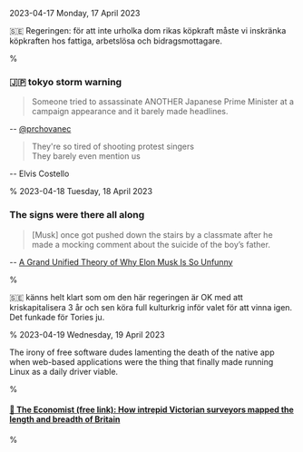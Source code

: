 2023-04-17 Monday, 17 April 2023

&#x1F1F8;&#x1F1EA; Regeringen: för att inte urholka dom rikas köpkraft måste vi inskränka köpkraften hos fattiga, arbetslösa och bidragsmottagare. 

%

### &#x1F1EF;&#x1F1F5; tokyo storm warning

> Someone tried to assassinate ANOTHER Japanese Prime Minister at a campaign appearance and it barely made headlines.

-- [@prchovanec](https://twitter.com/prchovanec/status/1647925232642977793)

> They're so tired of shooting protest singers  
  They barely even mention us
  
-- Elvis Costello 

%
2023-04-18 Tuesday, 18 April 2023

### The signs were there all along

> [Musk] once got pushed down the stairs by a classmate after he made a mocking comment about the suicide of the boy’s father.

-- [A Grand Unified Theory of Why Elon Musk Is So Unfunny](https://www.rollingstone.com/culture/culture-features/elon-musk-isnt-funny-bad-jokes-twitter-1234712950/)

%

&#x1F1F8;&#x1F1EA; känns helt klart som om den här regeringen är OK med att kriskapitalisera 3 år och sen köra full kulturkrig inför valet för att vinna igen. Det funkade för Tories ju. 

%
2023-04-19 Wednesday, 19 April 2023

The irony of free software dudes lamenting the death of the native app when web-based applications were the thing that finally made running Linux as a daily driver viable. 

%

#### [🔗 The Economist (free link): How intrepid Victorian surveyors mapped the length and breadth of Britain](https://www.economist.com/interactive/britain/2023/04/06/how-intrepid-victorian-surveyors-mapped-the-length-and-breadth-of-britain)

%
